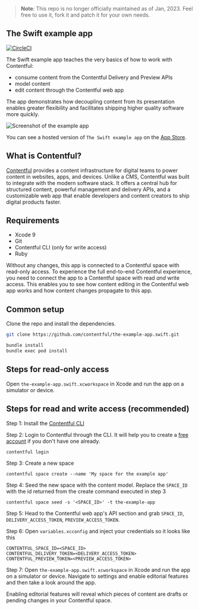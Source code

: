 > **Note**: This repo is no longer officially maintained as of Jan, 2023.
> Feel free to use it, fork it and patch it for your own needs.

## The Swift example app

[![CircleCI](https://circleci.com/gh/contentful/the-example-app.swift.svg?style=svg)](https://circleci.com/gh/contentful/the-example-app.swift)

The Swift example app teaches the very basics of how to work with Contentful:

- consume content from the Contentful Delivery and Preview APIs
- model content
- edit content through the Contentful web app

The app demonstrates how decoupling content from its presentation enables greater flexibility and facilitates shipping higher quality software more quickly.

<img src="https://images.contentful.com/fmjk18k0dyyi/6JbDu02xHimOua0wsyOywg/626164f9c6e3c59383f340d278e0ec06/Screen_Shot_2018-01-29_at_15.24.53.png" alt="Screenshot of the example app"/>

You can see a hosted version of `The Swift example app` on the <a href="https://itunes.apple.com/us/app/the-example-app-swift/id1333721890" target="_blank">App Store</a>.

## What is Contentful?

[Contentful](https://www.contentful.com) provides a content infrastructure for digital teams to power content in websites, apps, and devices. Unlike a CMS, Contentful was built to integrate with the modern software stack. It offers a central hub for structured content, powerful management and delivery APIs, and a customizable web app that enable developers and content creators to ship digital products faster.

## Requirements

* Xcode 9
* Git
* Contentful CLI (only for write access)
* Ruby

Without any changes, this app is connected to a Contentful space with read-only access. To experience the full end-to-end Contentful experience, you need to connect the app to a Contentful space with read _and_ write access. This enables you to see how content editing in the Contentful web app works and how content changes propagate to this app.

## Common setup

Clone the repo and install the dependencies.

```bash
git clone https://github.com/contentful/the-example-app.swift.git
```

```bash
bundle install
bundle exec pod install
```

## Steps for read-only access

Open `the-example-app.swift.xcworkspace` in Xcode and run the app on a simulator or device.

## Steps for read and write access (recommended)

Step 1: Install the [Contentful CLI](https://www.npmjs.com/package/contentful-cli)

Step 2: Login to Contentful through the CLI. It will help you to create a [free account](https://www.contentful.com/sign-up/) if you don't have one already.
```
contentful login
```
Step 3: Create a new space
```
contentful space create --name 'My space for the example app'
```
Step 4: Seed the new space with the content model. Replace the `SPACE_ID` with the id returned from the create command executed in step 3
```
contentful space seed -s '<SPACE_ID>' -t the-example-app
```
Step 5: Head to the Contentful web app's API section and grab `SPACE_ID`, `DELIVERY_ACCESS_TOKEN`, `PREVIEW_ACCESS_TOKEN`.

Step 6: Open `variables.xcconfig` and inject your credentials so it looks like this

```
CONTENTFUL_SPACE_ID=<SPACE_ID>
CONTENTFUL_DELIVERY_TOKEN=<DELIVERY_ACCESS_TOKEN>
CONTENTFUL_PREVIEW_TOKEN=<PREVIEW_ACCESS_TOKEN>
```

Step 7: Open `the-example-app.swift.xcworkspace` in Xcode and run the app on a simulator or device. Navigate to settings and enable editorial features and then take a look around the app.

Enabling editorial features will reveal which pieces of content are drafts or pending changes in your Contentful space.

